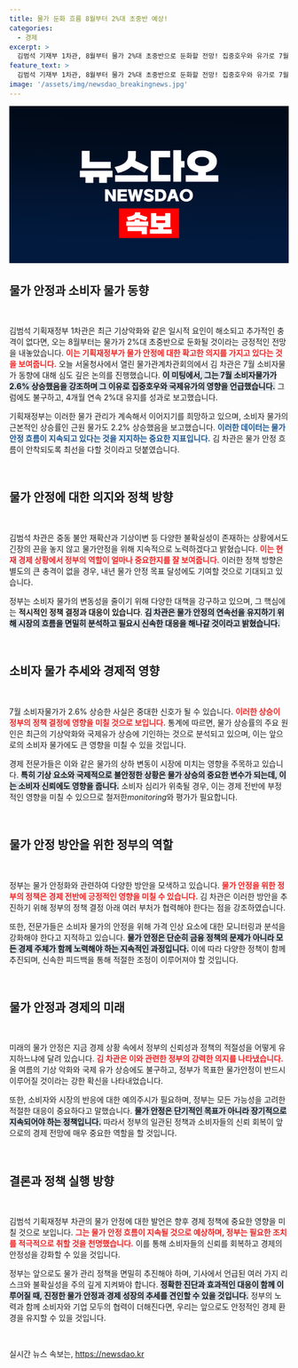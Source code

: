 ```yaml
---
title: 물가 둔화 흐름 8월부터 2%대 초중반 예상!
categories:
  - 경제
excerpt: >
  김범석 기재부 1차관, 8월부터 물가 2%대 초중반으로 둔화할 전망! 집중호우와 유가로 7월 물가 2.6% 상승했지만, 물가 안정 흐름은 계속된다. 불안 요소가 있지만 긴장하며 안정화에 힘쓰겠다고 밝혀!
feature_text: >
  김범석 기재부 1차관, 8월부터 물가 2%대 초중반으로 둔화할 전망! 집중호우와 유가로 7월 물가 2.6% 상승했지만, 물가 안정 흐름은 계속된다. 불안 요소가 있지만 긴장하며 안정화에 힘쓰겠다고 밝혀!
image: '/assets/img/newsdao_breakingnews.jpg'
---
```


<p><img src="/assets/img/newsdao_breakingnews.jpg" alt="flaretime 속보" /></p>

<h2 data-ke-size="size26">물가 안정과 소비자 물가 동향</h2>

<p data-ke-size="size16">&nbsp;</p>

<p>김범석 기획재정부 1차관은 최근 기상악화와 같은 일시적 요인이 해소되고 추가적인 충격이 없다면, 오는 8월부터는 물가가 2%대 초중반으로 둔화될 것이라는 긍정적인 전망을 내놓았습니다. <b><span style="color: #ee2323;">이는 기획재정부가 물가 안정에 대한 확고한 의지를 가지고 있다는 것을 보여줍니다.</span></b> 오늘 서울청사에서 열린 물가관계차관회의에서 김 차관은 7월 소비자물가 동향에 대해 심도 깊은 논의를 진행했습니다. <b><span style="background-color: #21538527;">이 미팅에서, 그는 7월 소비자물가가 2.6% 상승했음을 강조하며 그 이유로 집중호우와 국제유가의 영향을 언급했습니다.</span></b> 그럼에도 불구하고, 4개월 연속 2%대 유지를 성과로 보고했습니다. </p>

<p>기획재정부는 이러한 물가 관리가 계속해서 이어지기를 희망하고 있으며, 소비자 물가의 근본적인 상승률인 근원 물가도 2.2% 상승했음을 보고했습니다. <b><span style="color: #1a5490;">이러한 데이터는 물가 안정 흐름이 지속되고 있다는 것을 지지하는 중요한 지표입니다.</span></b> 김 차관은 물가 안정 흐름이 안착되도록 최선을 다할 것이라고 덧붙였습니다. </p>

<p data-ke-size="size16">&nbsp;</p>

<h2 data-ke-size="size26">물가 안정에 대한 의지와 정책 방향</h2>

<p data-ke-size="size16">&nbsp;</p>

<p>김범석 차관은 중동 불안 재확산과 기상이변 등 다양한 불확실성이 존재하는 상황에서도 긴장의 끈을 놓지 않고 물가안정을 위해 지속적으로 노력하겠다고 밝혔습니다. <b><span style="color: #ee2323;">이는 현재 경제 상황에서 정부의 역할이 얼마나 중요한지를 잘 보여줍니다.</span></b> 이러한 정책 방향은 별도의 큰 충격이 없을 경우, 내년 물가 안정 목표 달성에도 기여할 것으로 기대되고 있습니다. </p>

<p>정부는 소비자 물가의 변동성을 줄이기 위해 다양한 대책을 강구하고 있으며, 그 핵심에는 <strong>적시적인 정책 결정과 대응이 있습니다</strong>. <b><span style="background-color: #21538527;">김 차관은 물가 안정의 연속선을 유지하기 위해 시장의 흐름을 면밀히 분석하고 필요시 신속한 대응을 해나갈 것이라고 밝혔습니다.</span></b> </p>

<p data-ke-size="size16">&nbsp;</p>

<h2 data-ke-size="size26">소비자 물가 추세와 경제적 영향</h2>

<p data-ke-size="size16">&nbsp;</p>

<p>7월 소비자물가가 2.6% 상승한 사실은 중대한 신호가 될 수 있습니다. <b><span style="color: #ee2323;">이러한 상승이 정부의 정책 결정에 영향을 미칠 것으로 보입니다.</span></b> 통계에 따르면, 물가 상승률의 주요 원인은 최근의 기상악화와 국제유가 상승에 기인하는 것으로 분석되고 있으며, 이는 앞으로의 소비자 물가에도 큰 영향을 미칠 수 있을 것입니다. </p>

<p>경제 전문가들은 이와 같은 물가의 상하 변동이 시장에 미치는 영향을 주목하고 있습니다. <b><span style="background-color: #21538527;">특히 기상 요소와 국제적으로 불안정한 상황은 물가 상승의 중요한 변수가 되는데, 이는 소비자 신뢰에도 영향을 줍니다.</span></b> 소비자 심리가 위축될 경우, 이는 경제 전반에 부정적인 영향을 미칠 수 있으므로 철저한<em>monitoring</em>와 평가가 필요합니다. </p>

<p data-ke-size="size16">&nbsp;</p>

<h2 data-ke-size="size26">물가 안정 방안을 위한 정부의 역할</h2>

<p data-ke-size="size16">&nbsp;</p>

<p>정부는 물가 안정화와 관련하여 다양한 방안을 모색하고 있습니다. <b><span style="color: #ee2323;">물가 안정을 위한 정부의 정책은 경제 전반에 긍정적인 영향을 미칠 수 있습니다.</span></b> 김 차관은 이러한 방안을 추진하기 위해 정부의 정책 결정 아래 여러 부처가 협력해야 한다는 점을 강조하였습니다. </p>

<p>또한, 전문가들은 소비자 물가의 안정을 위해 가격 인상 요소에 대한 모니터링과 분석을 강화해야 한다고 지적하고 있습니다. <b><span style="background-color: #21538527;">물가 안정은 단순히 금융 정책의 문제가 아니라 모든 경제 주체가 함께 노력해야 하는 지속적인 과정입니다.</span></b> 이에 따라 다양한 정책이 함께 추진되며, 신속한 피드백을 통해 적절한 조정이 이루어져야 할 것입니다. </p>

<p data-ke-size="size16">&nbsp;</p>

<h2 data-ke-size="size26">물가 안정과 경제의 미래</h2>

<p data-ke-size="size16">&nbsp;</p>

<p>미래의 물가 안정은 지금 경제 상황 속에서 정부의 신뢰성과 정책의 적절성을 어떻게 유지하느냐에 달려 있습니다. <b><span style="color: #ee2323;">김 차관은 이와 관련한 정부의 강력한 의지를 나타냈습니다.</span></b> 올 여름의 기상 악화와 국제 유가 상승에도 불구하고, 정부가 목표한 물가안정이 반드시 이루어질 것이라는 강한 확신을 나타내었습니다.</p>

<p>또한, 소비자와 시장의 반응에 대한 예의주시가 필요하며, 정부는 모든 가능성을 고려한 적절한 대응이 중요하다고 말했습니다. <b><span style="background-color: #21538527;">물가 안정은 단기적인 목표가 아니라 장기적으로 지속되어야 하는 정책입니다.</span></b> 따라서 정부의 일관된 정책과 소비자들의 신뢰 회복이 앞으로의 경제 전망에 매우 중요한 역할을 할 것입니다. </p>

<p data-ke-size="size16">&nbsp;</p>

<h2 data-ke-size="size26">결론과 정책 실행 방향</h2>

<p data-ke-size="size16">&nbsp;</p>

<p>김범석 기획재정부 차관의 물가 안정에 대한 발언은 향후 경제 정책에 중요한 영향을 미칠 것으로 보입니다. <b><span style="color: #ee2323;">그는 물가 안정 흐름이 지속될 것으로 예상하며, 정부는 필요한 조치를 적극적으로 취할 것을 천명했습니다.</span></b> 이를 통해 소비자들의 신뢰를 회복하고 경제의 안정성을 강화할 수 있을 것입니다. </p>

<p>정부는 앞으로도 물가 관리 정책을 면밀히 추진해야 하며, 기사에서 언급된 여러 가지 리스크와 불확실성을 주의 깊게 지켜봐야 합니다. <b><span style="background-color: #21538527;">정확한 진단과 효과적인 대응이 함께 이루어질 때, 진정한 물가 안정과 경제 성장의 추세를 견인할 수 있을 것입니다.</span></b> 정부의 노력과 함께 소비자와 기업 모두의 협력이 더해진다면, 우리는 앞으로도 안정적인 경제 환경을 유지할 수 있을 것입니다. </p>

<p data-ke-size="size16">&nbsp;</p>
실시간 뉴스 속보는, <a href="https://newsdao.kr" rel="dofollow">https://newsdao.kr</a>


